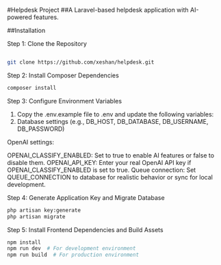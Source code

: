 #Helpdesk Project
##A Laravel-based helpdesk application with AI-powered features.


##Installation

Step 1: Clone the Repository
```bash

git clone https://github.com/xeshan/helpdesk.git
```

Step 2: Install Composer Dependencies

```bash
composer install
```
Step 3: Configure Environment Variables

1. Copy the .env.example file to .env and update the following variables:
2. Database settings (e.g., DB_HOST, DB_DATABASE, DB_USERNAME, DB_PASSWORD)

OpenAI settings:

OPENAI_CLASSIFY_ENABLED: Set to true to enable AI features or false to disable them.
OPENAI_API_KEY: Enter your real OpenAI API key if OPENAI_CLASSIFY_ENABLED is set to true.
Queue connection: Set QUEUE_CONNECTION to database for realistic behavior or sync for local development.

Step 4: Generate Application Key and Migrate Database

```bash
php artisan key:generate
php artisan migrate
```
Step 5: Install Frontend Dependencies and Build Assets

```bash
npm install
npm run dev  # For development environment
npm run build  # For production environment
```